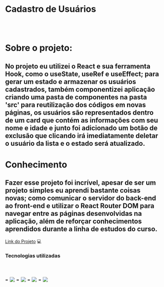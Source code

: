 <h1> Cadastro de Usuários </h1>
<br>
<br>

<h1> Sobre o projeto:</h1>
<h2>No projeto eu utilizei o React e sua ferramenta Hook, como o useState, useRef e useEffect; para gerar um estado e armazenar os usuários cadastrados,
também componentizei  aplicação criando uma pasta de componentes na pasta 'src' para reutilização dos códigos em novas páginas, os usuários são representados dentro de um card que contém as informações com seu nome e idade e junto
foi adicionado um botão de exclusão que clicando irá imediatamente deletar o usuário da lista e o estado será atualizado.
<br>
<h1> Conhecimento </h1>
<h2> Fazer esse projeto foi incrível, apesar de ser um projeto simples eu aprendi bastante coisas novas; como comunicar o servidor do back-end ao front-end e utilizar o React Router DOM para navegar entre as páginas desenvolvidas na aplicação,
além de reforçar conhecimentos aprendidos durante a linha de estudos do curso.</h2>
<a href="https://first-react-project-8szo.vercel.app/">Link do Projeto<a/></h2>  💻
<h3> Tecnologias utilizadas <h2>
<br>
- <img src="https://img.shields.io/badge/JavaScript-F7DF1E?style=for-the-badge&logo=javascript&logoColor=black"/>
- <img src="https://img.shields.io/badge/React-20232A?style=for-the-badge&logo=react&logoColor=61DAFB"/>
- <img src="https://img.shields.io/badge/Node.js-43853D?style=for-the-badge&logo=node.js&logoColor=white"/>
- <img src="https://img.shields.io/badge/styled--components-DB7093?style=for-the-badge&logo=styled-components&logoColor=white"/>

